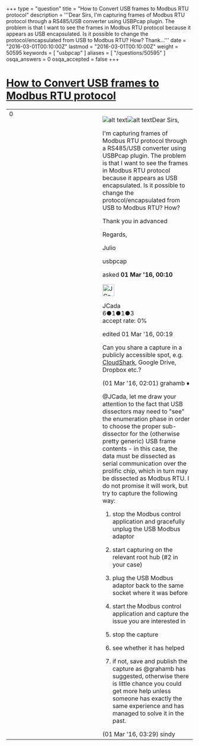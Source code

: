 +++
type = "question"
title = "How to Convert USB frames to Modbus RTU protocol"
description = '''Dear Sirs, I&#x27;m capturing frames of Modbus RTU protocol through a RS485/USB converter using USBPcap plugin. The problem is that I want to see the frames in Modbus RTU protocol because it appears as USB encapsulated. Is it possible to change the protocol/encapsulated from USB to Modbus RTU? How? Thank...'''
date = "2016-03-01T00:10:00Z"
lastmod = "2016-03-01T00:10:00Z"
weight = 50595
keywords = [ "usbpcap" ]
aliases = [ "/questions/50595" ]
osqa_answers = 0
osqa_accepted = false
+++

<div class="headNormal">

# [How to Convert USB frames to Modbus RTU protocol](/questions/50595/how-to-convert-usb-frames-to-modbus-rtu-protocol)

</div>

<div id="main-body">

<div id="askform">

<table id="question-table" style="width:100%;"><colgroup><col style="width: 50%" /><col style="width: 50%" /></colgroup><tbody><tr class="odd"><td style="width: 30px; vertical-align: top"><div class="vote-buttons"><div id="post-50595-score" class="post-score" title="current number of votes">0</div><div id="favorite-count" class="favorite-count"></div></div></td><td><div id="item-right"><div class="question-body"><p><img src="https://osqa-ask.wireshark.org/upfiles/Image1_mSPUBuq.jpg" alt="alt text" /><img src="https://osqa-ask.wireshark.org/upfiles/Image2.jpg" alt="alt text" />Dear Sirs,</p><p>I'm capturing frames of Modbus RTU protocol through a RS485/USB converter using USBPcap plugin. The problem is that I want to see the frames in Modbus RTU protocol because it appears as USB encapsulated. Is it possible to change the protocol/encapsulated from USB to Modbus RTU? How?</p><p>Thank you in advanced</p><p>Regards,</p><p>Julio</p></div><div id="question-tags" class="tags-container tags">usbpcap</div><div id="question-controls" class="post-controls"></div><div class="post-update-info-container"><div class="post-update-info post-update-info-user"><p>asked <strong>01 Mar '16, 00:10</strong></p><img src="https://secure.gravatar.com/avatar/759fa9d6a76b2a60fdfe6624dff6d730?s=32&amp;d=identicon&amp;r=g" class="gravatar" width="32" height="32" alt="JCada&#39;s gravatar image" /><p>JCada<br />
<span class="score" title="6 reputation points">6</span><span title="1 badges"><span class="badge1">●</span><span class="badgecount">1</span></span><span title="1 badges"><span class="silver">●</span><span class="badgecount">1</span></span><span title="3 badges"><span class="bronze">●</span><span class="badgecount">3</span></span><br />
<span class="accept_rate" title="Rate of the user&#39;s accepted answers">accept rate:</span> <span title="JCada has no accepted answers">0%</span></p></img></div><div class="post-update-info post-update-info-edited"><p>edited 01 Mar '16, 00:19</p></div></div><div id="comments-container-50595" class="comments-container"><span id="50597"></span><div id="comment-50597" class="comment"><div id="post-50597-score" class="comment-score"></div><div class="comment-text"><p>Can you share a capture in a publicly accessible spot, e.g. <a href="http://cloudshark.org">CloudShark</a>, Google Drive, Dropbox etc.?</p></div><div id="comment-50597-info" class="comment-info"><span class="comment-age">(01 Mar '16, 02:01)</span> grahamb ♦</div></div><span id="50600"></span><div id="comment-50600" class="comment"><div id="post-50600-score" class="comment-score"></div><div class="comment-text"><p>@JCada, let me draw your attention to the fact that USB dissectors may need to "see" the enumeration phase in order to choose the proper sub-dissector for the (otherwise pretty generic) USB frame contents - in this case, the data must be dissected as serial communication over the prolific chip, which in turn may be dissected as Modbus RTU. I do not promise it will work, but try to capture the following way:</p><ol><li><p>stop the Modbus control application and gracefully unplug the USB Modbus adaptor</p></li><li><p>start capturing on the relevant root hub (#2 in your case)</p></li><li><p>plug the USB Modbus adaptor back to the same socket where it was before</p></li><li><p>start the Modbus control application and capture the issue you are interested in</p></li><li><p>stop the capture</p></li><li><p>see whether it has helped</p></li><li><p>if not, save and publish the capture as @grahamb has suggested, otherwise there is little chance you could get more help unless someone has exactly the same experience and has managed to solve it in the past.</p></li></ol></div><div id="comment-50600-info" class="comment-info"><span class="comment-age">(01 Mar '16, 03:29)</span> sindy</div></div></div><div id="comment-tools-50595" class="comment-tools"></div><div class="clear"></div><div id="comment-50595-form-container" class="comment-form-container"></div><div class="clear"></div></div></td></tr></tbody></table>

</div>

</div>

